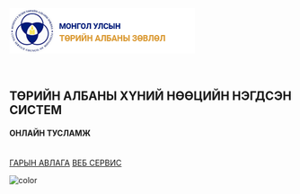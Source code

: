 <div class="hr-logo">
  <div class="logo"></div>
</div>

![logo](assets/images/wordmark-logo-alt.png)

<br>

<h2>ТӨРИЙН АЛБАНЫ ХҮНИЙ НӨӨЦИЙН НЭГДСЭН СИСТЕМ</h2>
<h4>ОНЛАЙН ТУСЛАМЖ</h4>

<br>
<div class="buttons">
  <a href="#basics"><span>ГАРЫН АВЛАГА</span></a>
  <a href="https://hr.csc.gov.mn/doc/" target="_blank"><span>ВЕБ СЕРВИС</span></a>
</div>

![color](#ffffff)
